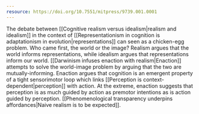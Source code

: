 ```yaml
---
resource: https://doi.org/10.7551/mitpress/9739.001.0001
---
```


The debate between [[Cognitive realism versus idealism|realism and idealism]] in the context of [[Representationism in cognition is adaptationism in evolution|representations]] can seen as a chicken-egg problem. Who came first, the world or the image? Realism argues that the world informs representations, while idealism argues that representations inform our world. [[Darwinism infuses enaction with realism|Enaction]] attempts to solve the world-image problem by arguing that the two are mutually-informing. Enaction argues that cognition is an emergent property of a tight sensorimotor loop which links [[Perception is context-dependent|perception]] with action. At the extreme, enaction suggests that perception is as much guided by action as premotor intentions as is action guided by perception. [[Phenomenological transparency underpins affordances|Naive realism is to be expected]].